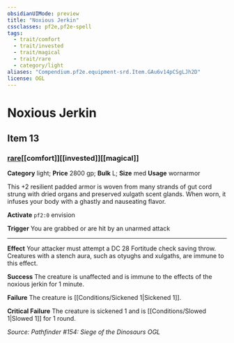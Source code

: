 ```yaml
---
obsidianUIMode: preview
title: "Noxious Jerkin"
cssclasses: pf2e,pf2e-spell
tags:
  - trait/comfort
  - trait/invested
  - trait/magical
  - trait/rare
  - category/light
aliases: "Compendium.pf2e.equipment-srd.Item.GAu6v14pCSgLJh2D"
license: OGL
---
```

# Noxious Jerkin
## Item 13
### [rare](rare "Rare Rarity Trait")[[comfort]][[invested]][[magical]]

**Category** light; 
**Price** 2800 gp; 
**Bulk** L; **Size** med
**Usage** wornarmor

This +2 resilient padded armor is woven from many strands of gut cord strung with dried organs and preserved xulgath scent glands. When worn, it infuses your body with a ghastly and nauseating flavor.

**Activate** `pf2:0` envision

**Trigger** You are grabbed or are hit by an unarmed attack

* * *

**Effect** Your attacker must attempt a DC 28 Fortitude check saving throw. Creatures with a stench aura, such as otyughs and xulgaths, are immune to this effect.

**Success** The creature is unaffected and is immune to the effects of the noxious jerkin for 1 minute.

**Failure** The creature is [[Conditions/Sickened 1|Sickened 1]].

**Critical Failure** The creature is sickened 1 and is [[Conditions/Slowed 1|Slowed 1]] for 1 round.

*Source: Pathfinder #154: Siege of the Dinosaurs*
*OGL*